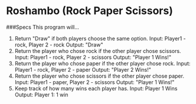 # Roshambo (Rock Paper Scissors)

###Specs
This program will...
1. Return "Draw" if both players choose the same option.
  Input: Player1 - rock, Player 2 - rock
  Output: "Draw"
2. Return the player who chose rock if the other player chose scissors.
  Input: Player1 - rock, Player 2 - scissors
  Output: "Player 1 Wins!"
3. Return the player who chose paper if the other player chose rock.
  Input: Player1 - rock, Player 2 - paper
  Output: "Player 2 Wins!"
4. Return the player who chose scissors if the other player chose paper.
  Input: Player1 - paper, Player 2 - scissors
  Output: "Player 1 Wins!"
5. Keep track of how many wins each player has.
  Input: Player 1 Wins
  Output: Player 1: 1 win
